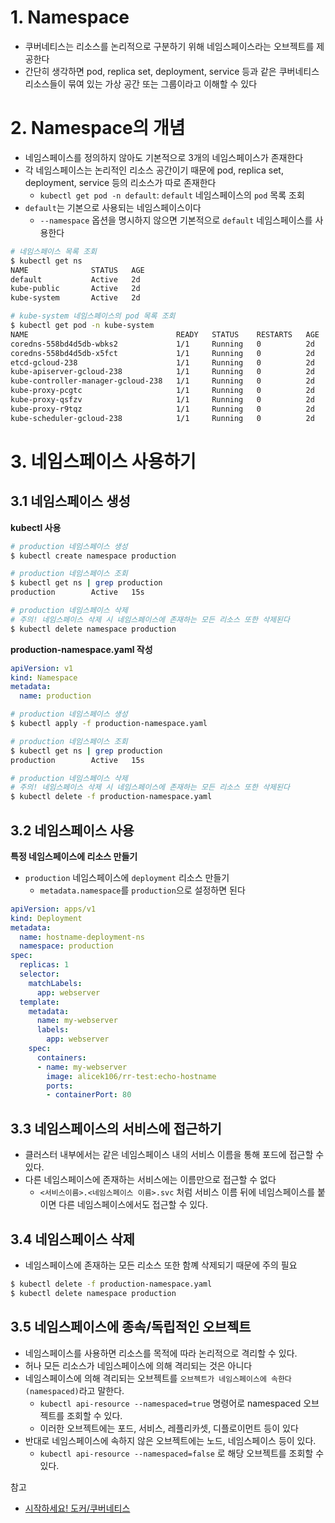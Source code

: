 # 1. Namespace

* 쿠버네티스는 리소스를 논리적으로 구분하기 위해 네임스페이스라는 오브젝트를 제공한다
* 간단히 생각하면 pod, replica set, deployment, service 등과 같은 쿠버네티스 리소스들이 묶여 있는 가상 공간 또는 그룹이라고 이해할 수 있다



# 2. Namespace의 개념

* 네임스페이스를 정의하지 않아도 기본적으로 3개의 네임스페이스가 존재한다
* 각 네임스페이스는 논리적인 리소스 공간이기 때문에 pod, replica set, deployment, service 등의 리소스가 따로 존재한다
  * `kubectl get pod -n default`: `default` 네임스페이스의 `pod` 목록 조회
* `default`는 기본으로 사용되는 네임스페이스이다
  * `--namespace` 옵션을 명시하지 않으면 기본적으로 `default` 네임스페이스를 사용한다

```bash
# 네임스페이스 목록 조회
$ kubectl get ns
NAME              STATUS   AGE
default           Active   2d
kube-public       Active   2d
kube-system       Active   2d

# kube-system 네임스페이스의 pod 목록 조회
$ kubectl get pod -n kube-system
NAME                                 READY   STATUS    RESTARTS   AGE
coredns-558bd4d5db-wbks2             1/1     Running   0          2d
coredns-558bd4d5db-x5fct             1/1     Running   0          2d
etcd-gcloud-238                      1/1     Running   0          2d
kube-apiserver-gcloud-238            1/1     Running   0          2d
kube-controller-manager-gcloud-238   1/1     Running   0          2d
kube-proxy-pcgtc                     1/1     Running   0          2d
kube-proxy-qsfzv                     1/1     Running   0          2d
kube-proxy-r9tqz                     1/1     Running   0          2d
kube-scheduler-gcloud-238            1/1     Running   0          2d
```



# 3. 네임스페이스 사용하기



## 3.1 네임스페이스 생성

**kubectl 사용**

```bash
# production 네임스페이스 생성
$ kubectl create namespace production

# production 네임스페이스 조회
$ kubectl get ns | grep production
production        Active   15s

# production 네임스페이스 삭제
# 주의! 네임스페이스 삭제 시 네임스페이스에 존재하는 모든 리소스 또한 삭제된다
$ kubectl delete namespace production
```



**production-namespace.yaml 작성**

```yaml
apiVersion: v1
kind: Namespace
metadata:
  name: production
```

```bash
# production 네임스페이스 생성
$ kubectl apply -f production-namespace.yaml

# production 네임스페이스 조회
$ kubectl get ns | grep production
production        Active   15s

# production 네임스페이스 삭제
# 주의! 네임스페이스 삭제 시 네임스페이스에 존재하는 모든 리소스 또한 삭제된다
$ kubectl delete -f production-namespace.yaml
```



## 3.2 네임스페이스 사용

**특정 네임스페이스에 리소스 만들기**

* `production` 네임스페이스에 `deployment` 리소스 만들기
  * `metadata.namespace`를 `production`으로 설정하면 된다

```yaml
apiVersion: apps/v1
kind: Deployment
metadata:
  name: hostname-deployment-ns
  namespace: production
spec:
  replicas: 1
  selector:
    matchLabels:
      app: webserver
  template:
    metadata:
      name: my-webserver
      labels:
        app: webserver
    spec:
      containers:
      - name: my-webserver
        image: alicek106/rr-test:echo-hostname
        ports:
        - containerPort: 80
```



## 3.3 네임스페이스의 서비스에 접근하기

* 클러스터 내부에서는 같은 네임스페이스 내의 서비스 이름을 통해 포드에 접근할 수 있다.
* 다른 네임스페이스에 존재하는 서비스에는 이름만으로 접근할 수 없다
  * `<서비스이름>.<네임스페이스 이름>.svc` 처럼 서비스 이름 뒤에 네임스페이스를 붙이면 다른 네임스페이스에서도 접근할 수 있다.



## 3.4 네임스페이스 삭제

* 네임스페이스에 존재하는 모든 리소스 또한 함꼐 삭제되기 때문에 주의 필요

```bash
$ kubectl delete -f production-namespace.yaml
$ kubectl delete namespace production
```



## 3.5 네임스페이스에 종속/독립적인 오브젝트

* 네임스페이스를 사용하면 리소스를 목적에 따라 논리적으로 격리할 수 있다.
* 허나 모든 리소스가 네임스페이스에 의해 격리되는 것은 아니다
* 네임스페이스에 의해 격리되는 오브젝트를 `오브젝트가 네임스페이스에 속한다(namespaced)`라고 말한다.
  * `kubectl api-resource --namespaced=true` 명령어로 namespaced 오브젝트를 조회할 수 있다.
  * 이러한 오브젝트에는 포드, 서비스, 레플리카셋, 디플로이먼트 등이 있다
* 반대로 네임스페이스에 속하지 않은 오브젝트에는 노드, 네임스페이스 등이 있다.
  * `kubectl api-resource --namespaced=false` 로 해당 오브젝트를 조회할 수 있다.



참고

* [시작하세요! 도커/쿠버네티스](http://www.yes24.com/Product/Goods/84927385)

